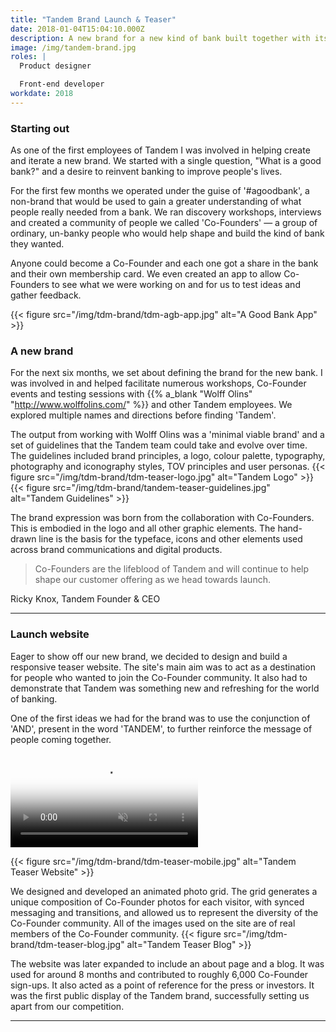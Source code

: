 ```yaml
---
title: "Tandem Brand Launch & Teaser"
date: 2018-01-04T15:04:10.000Z
description: A new brand for a new kind of bank built together with its customers.
image: /img/tandem-brand.jpg
roles: |
  Product designer

  Front-end developer
workdate: 2018
---
```

### Starting out

As one of the first employees of Tandem I was involved in helping create and iterate a new brand. We started with a single question, "What is a good bank?" and a desire to reinvent banking to improve people's lives.

For the first few months we operated under the guise of '#agoodbank', a non-brand that would be used to gain a greater understanding of what people really needed from a bank. We ran discovery workshops, interviews and created a community of people we called 'Co-Founders' — a group of ordinary, un-banky people who would help shape and build the kind of bank they wanted.

Anyone could become a Co-Founder and each one got a share in the bank and their own membership card. We even created an app to allow Co-Founders to see what we were working on and for us to test ideas and gather feedback.

{{< figure src="/img/tdm-brand/tdm-agb-app.jpg" alt="A Good Bank App" >}}

### A new brand

For the next six months, we set about defining the brand for the new bank. I was involved in and helped facilitate numerous workshops, Co-Founder events and testing sessions with {{% a_blank "Wolff Olins" "http://www.wolffolins.com/" %}} and other Tandem employees. We explored multiple names and directions before finding 'Tandem'.

The output from working with Wolff Olins was a 'minimal viable brand' and a set of guidelines that the Tandem team could take and evolve over time. The guidelines included brand principles, a logo, colour palette, typography, photography and iconography styles, TOV principles and user personas.
{{< figure src="/img/tdm-brand/tdm-teaser-logo.jpg" alt="Tandem Logo" >}}
{{< figure src="/img/tdm-brand/tandem-teaser-guidelines.jpg" alt="Tandem Guidelines" >}}

The brand expression was born from the collaboration with Co-Founders. This is embodied in the logo and all other graphic elements. The hand-drawn line is the basis for the typeface, icons and other elements used across brand communications and digital products.

> Co-Founders are the lifeblood of Tandem and will continue to help shape our customer offering as we head towards launch.

<p class="p-quote">Ricky Knox, Tandem Founder & CEO</p>



---

### Launch website

Eager to show off our new brand, we decided to design and build a responsive teaser website. The site's main aim was to act as a destination for people who wanted to join the Co-Founder community. It also had to demonstrate that Tandem was something new and refreshing for the world of banking.

<!-- <div class="img revealBottom"><img src="../assets/img/tdm-teaser-website/tdm-teaser-postits.jpg" alt=""></div> -->

One of the first ideas we had for the brand was to use the conjunction of 'AND', present in the word 'TANDEM', to further reinforce the message of people coming together.

<div class="video-wrapper"><video class="video revealBottom" poster="https://thumbs.gfycat.com/OldCharmingEider-poster.jpg" autoplay="" muted="" loop="" title="">
<source src="https://fat.gfycat.com/ThickOffensiveAltiplanochinchillamouse.webm" type="video/webm">
<source src="https://giant.gfycat.com/ThickOffensiveAltiplanochinchillamouse.mp4" type="video/mp4">
<img title="Sorry, your browser doesn't support HTML5 video." src="https://thumbs.gfycat.com/ThickOffensiveAltiplanochinchillamouse.jpg">
</video></div>

{{< figure src="/img/tdm-brand/tdm-teaser-mobile.jpg" alt="Tandem Teaser Website" >}}<br>

We designed and developed an animated photo grid. The grid generates a unique composition of Co-Founder photos for each visitor, with synced messaging and transitions, and allowed us to represent the diversity of the Co-Founder community. All of the images used on the site are of real members of the Co-Founder community.
{{< figure src="/img/tdm-brand/tdm-teaser-blog.jpg" alt="Tandem Teaser Blog" >}}<br>

The website was later expanded to include an about page and a blog. It was used for around 8 months and contributed to roughly 6,000 Co-Founder sign-ups. It also acted as a point of reference for the press or investors. It was the first public display of the Tandem brand, successfully setting us apart from our competition.

---
